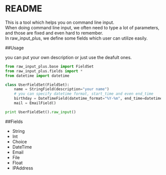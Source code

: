 README
===

This is a tool which helps you on command line input.  
When doing command line input, we often need to type a lot of parameters, and those are fixed and even hard to remember.  
In raw_input_plus, we define some fields which user can utilize easily.  

##Usage

you can put your own description or just use the deafult ones.


```python
from raw_input_plus.base import FieldSet
from raw_input_plus.fields import *
from datetime import datetime

class UserFieldSet(FieldSet):
    name = StringField(description="your name")
    # you can specify datetime format, start_time and even end_time
    birthday = DateTimeField(datetime_format="%Y-%m", end_time=datetime.now())
    mail = EmailField()

print UserFieldSet().raw_input()

```

##Fields

- String
- Int
- Choice
- DateTime
- Email
- File
- Float
- IPAddress
